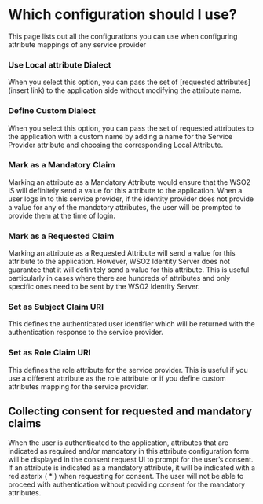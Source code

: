 # Which configuration should I use?

This page lists out all the configurations you can use when configuring attribute mappings of any service provider

### Use Local attribute Dialect

When you select this option, you can pass the set of [requested attributes](insert link) to the application side without modifying the 
attribute name.

### Define Custom Dialect

When you select this option, you can pass the set of requested attributes to the application with a custom name by adding a 
name for the Service Provider attribute and choosing the corresponding Local Attribute.

### Mark as a Mandatory Claim

Marking an attribute as a Mandatory Attribute would ensure that the WSO2 IS will definitely send a value for this attribute to the 
application.  When a user logs in to this service provider, if the identity provider does not provide a value for any of
the mandatory attributes, the user will be prompted to provide them at the time of login.

### Mark as a Requested Claim

Marking an attribute as a Requested Attribute will send a value for this attribute to the application. However, WSO2 Identity Server does not 
guarantee that it will definitely send a value for this attribute. This is useful particularly in cases where there are 
hundreds of attributes and only specific ones need to be sent by the WSO2 Identity Server.

### Set as Subject Claim URI

This defines the authenticated user identifier which will be returned with the authentication response to the service 
provider.

### Set as Role Claim URI

This defines the role attribute for the service provider. This is useful if you use a different attribute as the role attribute or 
if you define custom attributes mapping for the service provider.

## Collecting consent for requested and mandatory claims

When the user is authenticated to the application, attributes that are indicated as required and/or mandatory in this attribute 
configuration form will be displayed in the consent request UI to prompt for the user’s consent.
If an attribute is indicated as a mandatory attribute, it will be indicated with a red asterix ( * ) when requesting for consent.
The user will not be able to proceed with authentication without providing consent for the mandatory attributes.

